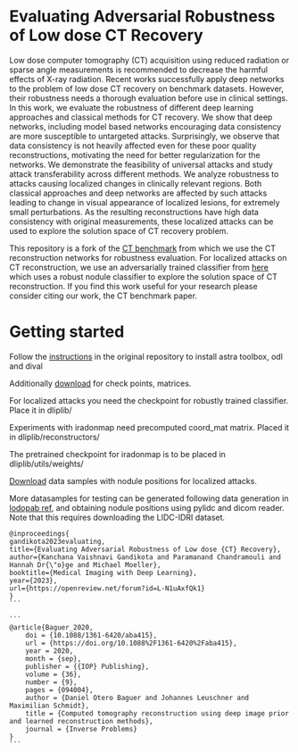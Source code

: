 # Evaluating Adversarial Robustness of Low dose CT Recovery 

Low dose computer tomography (CT) acquisition using reduced radiation or sparse angle
measurements is recommended to decrease the harmful effects of X-ray radiation. Recent
works successfully apply deep networks to the problem of low dose CT recovery on benchmark
datasets. However, their robustness needs a thorough evaluation before use in clinical
settings. In this work, we evaluate the robustness of different deep learning approaches
and classical methods for CT recovery. We show that deep networks, including model
based networks encouraging data consistency are more susceptible to untargeted attacks.
Surprisingly, we observe that data consistency is not heavily affected even for these poor
quality reconstructions, motivating the need for better regularization for the networks.
We demonstrate the feasibility of universal attacks and study attack transferability across
different methods. We analyze robustness to attacks causing localized changes in clinically
relevant regions. Both classical approaches and deep networks are affected by such attacks
leading to change in visual appearance of localized lesions, for extremely small perturbations.
As the resulting reconstructions have high data consistency with original measurements,
these localized attacks can be used to explore the solution space of CT recovery problem.

This repository is a fork of the [CT benchmark](https://github.com/oterobaguer/dip-ct-benchmark) from which we use the CT reconstruction networks for robustness evaluation.
For localized attacks on CT reconstruction, we use an adversarially trained classifier from [here](https://github.com/drgHannah/Explorable_CT_Reconstruction) which uses a robust nodule classifier to explore the solution space of CT reconstruction.
If you find this work useful for your research please consider citing our work, the CT benchmark paper.  

# Getting started
Follow the [instructions](https://github.com/oterobaguer/dip-ct-benchmark/blob/master/instructions.txt) in the original repository to install astra toolbox, odl and dival

Additionally [download](https://drive.google.com/drive/folders/1jHIqpt6DdFWdilm6qPs_ukC4QM-O960r?usp=sharing) for check points, matrices.

For localized attacks you need the checkpoint for robustly trained classifier. Place it in dliplib/

Experiments with iradonmap need precomputed coord_mat matrix. Placed it in dliplib/reconstructors/

The pretrained checkpoint for iradonmap is to be placed in dliplib/utils/weights/ 

[Download]() data samples with nodule positions for localized attacks. 

More datasamples for testing can be generated following data generation in [lodopab ref](https://github.com/jleuschn/lodopab_tech_ref), and obtaining nodule positions using pylidc and dicom reader. Note that this requires downloading the LIDC-IDRI dataset.





````
@inproceedings{
gandikota2023evaluating,
title={Evaluating Adversarial Robustness of Low dose {CT} Recovery},
author={Kanchana Vaishnavi Gandikota and Paramanand Chandramouli and Hannah Dr{\"o}ge and Michael Moeller},
booktitle={Medical Imaging with Deep Learning},
year={2023},
url={https://openreview.net/forum?id=L-N1uAxfQk1}
}
```

```
@article{Baguer_2020,
	doi = {10.1088/1361-6420/aba415},
	url = {https://doi.org/10.1088%2F1361-6420%2Faba415},
	year = 2020,
	month = {sep},
	publisher = {{IOP} Publishing},
	volume = {36},
	number = {9},
	pages = {094004},
	author = {Daniel Otero Baguer and Johannes Leuschner and Maximilian Schmidt},
	title = {Computed tomography reconstruction using deep image prior and learned reconstruction methods},
	journal = {Inverse Problems}
}
```
